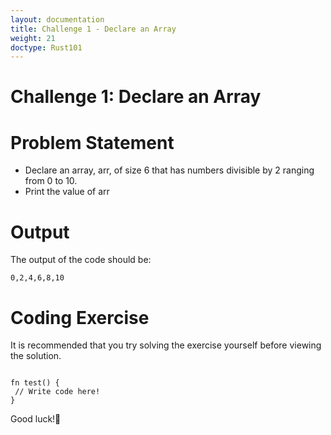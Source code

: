 ```yaml
---
layout: documentation
title: Challenge 1 - Declare an Array
weight: 21
doctype: Rust101
---
```


# Challenge 1: Declare an Array

# Problem Statement 
  - Declare an array, arr, of size 6 that has numbers divisible by 2 ranging from 0 to 10.
  - Print the value of arr
  
# Output

The output of the code should be:

```
0,2,4,6,8,10

```
# Coding Exercise 

 It is recommended​ that you try solving the exercise yourself before viewing the solution.

```

fn test() {
 // Write code here!
}

```
Good luck!🤞
